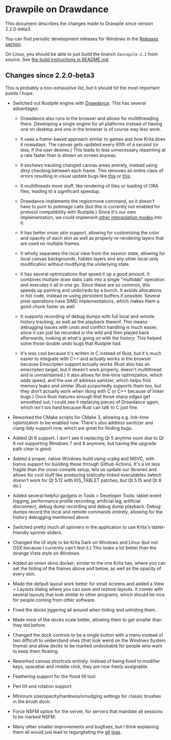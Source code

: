 # Drawpile on Drawdance

This document describes the changes made to Drawpile since version 2.2.0-beta3.

You can find periodic development releases for Windows in the [Releases section](https://github.com/askmeaboutlo0m/Drawpile/releases).

On Linux, you should be able to just build the branch `dancepile-2.2` from source. See [the build instructions in README.md](../README.md#building-on-linux).


## Changes since 2.2.0-beta3

This is probably a non-exhaustive list, but it should hit the most important points I hope.

* Switched out Rustpile engine with [Drawdance](https://github.com/drawpile/Drawdance/tree/dev-2.2). This has several advantages:

    * Drawdance also runs in the browser and allows for multithreading there. Developing a single engine for all platforms instead of having one on desktop and one in the browser is of course way less work.

    * It uses a frame-based approach similar to games and how Krita does it nowadays. The canvas gets updated every 60th of a second (or less, if the user desires.) This leads to less unnecessary repainting at a rate faster than is shown on screen anyway.

    * It eschews tracking changed canvas areas entirely, instead using dirty checking between each frame. This removes an entire class of errors resulting in visual update bugs like [this](https://github.com/drawpile/Drawpile/pull/1046) or [this](https://github.com/drawpile/Drawpile/issues/940).

    * It multithreads more stuff, like rendering of tiles or loading of ORA files, leading to a significant speedup.

    * Drawdance implements the regionmove command, so it doesn't have to punt to putimage calls (but this is currently not enabled for protocol compatibility with Rustpile.) Since it's our own implementation, we could implement [other interpolation modes](https://github.com/drawpile/Drawpile/issues/803) into it.

    * It has better onion skin support, allowing for customizing the color and opacity of each skin as well as properly re-rendering layers that are used on multiple frames.

    * It wholly separates the local view from the session state, allowing for local canvas backgrounds, hidden layers and any other local-only modification without modifying the underlying state.

    * It has several optimizations that speed it up a good amount. It combines multiple draw dabs calls into a single "multidab" operation and executes it all in one go. Since these are so common, this speeds up painting and undo/redo by a bunch. It avoids allocations in hot code, instead re-using persistent buffers if possible. Several pixel operations have SIMD implementations, which makes them a good chunk faster as well.

    * It supports recording of debug dumps with full local and remote history tracking, as well as the playback thereof. This means debugging issues with undo and conflict handling is much easier, since it can just be recorded in the wild and then played back afterwards, looking at what's going on with the history. This helped solve those double undo bugs that Rustpile had.

    * It's less cool because it's written in C instead of Rust, but it's much easier to integrate with C++ and actually works in the browser because Emscripten support actually works (Rust also has an emscripten target, but it doesn't work properly, doesn't multithread and is unmaintained.) It also allows for link-time optimization, which adds speed, and the use of address sanitzer, which helps find memory leaks and similar (Rust purportedly supports them too, but they don't actually work when liking with C or C++ because of linker bugs.) Once Rust matures enough that those sharp edges get smoothed out, I could see it replacing pieces of Drawdance again, which isn't too hard because Rust can talk to C just fine.

* Reworked the CMake scripts for CMake 3, allowing e.g. link-time optimization to be enabled now. There's also address sanitizer and clang-tidy support now, which are great for finding bugs.

* Added Qt 6 support. I don't see it replacing Qt 5 anytime soon due to Qt 6 not supporting Windows 7 and 8 anymore, but having the upgrade path clear is good.

* Added a proper, native Windows build using vcpkg and MSVC, with bonus support for building these through Github Actions. It's a lot less fragile than the cross-compile setup, lets us update our libraries and allows for cool stuff like producing statically-linked executables (which doesn't work for Qt 5.12 with KIS_TABLET patches, but Qt 5.15 and Qt 6 do.)

* Added several helpful gadgets in Tools > Developer Tools: tablet event logging, performance profile recording, artificial lag, artificial disconnect, debug dump recording and debug dump playback. Debug dumps record the local and remote commands entirely, allowing for the history debugging mentioned above.

* Switched pretty much all spinners in the application to use Krita's tablet-friendly spinner sliders.

* Changed the UI style to be Krita Dark on Windows and Linux (but not OSX because I currently can't test it.) This looks a lot better than the strange Vista style on Windows.

* Added an onion skins docker, similar to the one Krita has, where you can set the tinting of the frames above and below, as well as the opacity of every skin.

* Made the default layout work better for small screens and added a View > Layouts dialog where you can save and restore layouts. It comes with several layouts that look similar to other programs, which should be nice for people coming from other software.

* Fixed the docks jiggering all around when hiding and unhiding them.

* Made most of the docks scale better, allowing them to get smaller than they did before.

* Changed the dock controls to be a single button with a menu instead of two difficult to understand ones (that look weird on the Windows System theme) and allow docks to be marked undockable for people who want to keep them floating.

* Reworked canvas shortcuts entirely. Instead of being fixed to modifier keys, spacebar and middle click, they are now freely assignable.

* Feathering support for the flood fill tool.

* Pen tilt and rotation support.

* Minimum size/opacity/hardness/smudging settings for classic brushes in the brush dock.

* Force NSFM option for the server, for servers that mandate all sessions to be marked NSFM.

* Many other smaller improvements and bugfixes, but I think explaining them all would just lead to regurgitating the [git](https://github.com/askmeaboutlo0m/Drawpile/commits/dancepile-2.2) [logs](https://github.com/Drawpile/Drawdance/commits/dev-2.2).
